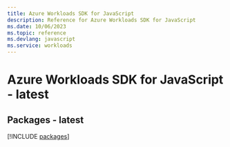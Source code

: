 ```yaml
---
title: Azure Workloads SDK for JavaScript
description: Reference for Azure Workloads SDK for JavaScript
ms.date: 10/06/2023
ms.topic: reference
ms.devlang: javascript
ms.service: workloads
---
```

# Azure Workloads SDK for JavaScript - latest
## Packages - latest
[!INCLUDE [packages](workloads-index.md)]